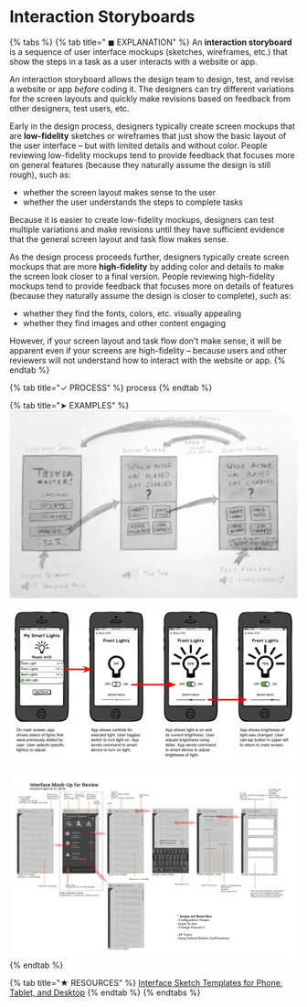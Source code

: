 # Interaction Storyboards

{% tabs %}
{% tab title=" ◼ EXPLANATION" %}
An **interaction storyboard** is a sequence of user interface mockups \(sketches, wireframes, etc.\) that show the steps in a task as a user interacts with a website or app.

An interaction storyboard allows the design team to design, test, and revise a website or app _before_ coding it. The designers can try different variations for the screen layouts and quickly make revisions based on feedback from other designers, test users, etc.

Early in the design process, designers typically create screen mockups that are **low-fidelity** sketches or wireframes that just show the basic layout of the user interface – but with limited details and without color. People reviewing low-fidelity mockups tend to provide feedback that focuses more on general features \(because they naturally assume the design is still rough\), such as:

* whether the screen layout makes sense to the user
* whether the user understands the steps to complete tasks

Because it is easier to create low-fidelity mockups, designers can test multiple variations and make revisions until they have sufficient evidence that the general screen layout and task flow makes sense.

As the design process proceeds further, designers typically create screen mockups that are more **high-fidelity** by adding color and details to make the screen look closer to a final version. People reviewing high-fidelity mockups tend to provide feedback that focuses more on details of features \(because they naturally assume the design is closer to complete\), such as:

* whether they find the fonts, colors, etc. visually appealing
* whether they find images and other content engaging

However, if your screen layout and task flow don't make sense, it will be apparent even if your screens are high-fidelity – because users and other reviewers will not understand how to interact with the website or app.
{% endtab %}

{% tab title="✓ PROCESS" %}
process
{% endtab %}

{% tab title="➤ EXAMPLES" %}
![](../../.gitbook/assets/interfacestoryboardexample.jpg)

![](../../.gitbook/assets/iot-ui-storyboard-example.png)

![](../../.gitbook/assets/interfacestoryboardexample.png)
{% endtab %}

{% tab title="★ RESOURCES" %}
[Interface Sketch Templates for Phone, Tablet, and Desktop](https://drive.google.com/open?id=1Xq2I690nLybxSX_k1b0SKzcH40PCmbY3)
{% endtab %}
{% endtabs %}



